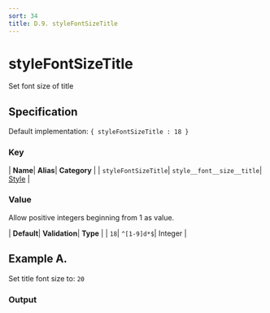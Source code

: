 ```yaml
---
sort: 34
title: D.9. styleFontSizeTitle
---
```

# styleFontSizeTitle

Set font size of title


## Specification

Default implementation: ```{ styleFontSizeTitle : 18 }```

### Key

| **Name**| **Alias**| **Category** |
| ```styleFontSizeTitle```| ```style__font__size__title```| [Style](../options/#style) |

### Value

Allow positive integers beginning from 1 as value.

| **Default**| **Validation**| **Type** |
| ```18```| ```^[1-9]d*$```| Integer |



## Example A.

Set title font size to: ```20```

### Output

  <div id="a">
      <script> 
          d3.statosio( 
    file, 
    "domain", 
    [ "mobile" ], 
    { "self" : 20, "view__dom_id" : "a" }
)

      </script>
  </div>

Open output in a [blank window](../sources/styleFontSizeTitle--example-a.html){:target="_self"}. 
Download examples [as zip](../sources/styleFontSizeTitle.zip){:target="_blank"}. 

### Parameters

This dataset shows the mobile google pagerank performance score for a certain website.

| | **Value** | **Type** |
|------:|:------|:------|
| **Source** | ["../data/1-json-durstexpress.json"](../data/1-json-durstexpress.json) | String |
| **X** | ```"domain"``` | String |
| **Y** | ```[ "mobile" ]``` | Array |
| **Options** | ```{ "self" : 20 }``` | Object |


### Source Code

* Invoke Function

```javascript
d3.statosio( 
    file, 
    "domain", 
    [ "mobile" ], 
    { "self" : 20 }
)
```

* HTML Implementation

```html
<!DOCTYPE html>
<head>
    <title>d3.statosio - styleFontSizeTitle</title>
    <meta content="text/html;charset=utf-8" http-equiv="Content-Type">
    <meta content="utf-8" http-equiv="encoding">
    <script src="https://cdnjs.cloudflare.com/ajax/libs/d3/6.2.0/d3.js"></script>
    <script src="../libs/statosio.js"></script>
</head>
<body>
    <script>
        d3.json( "../data/1-json-durstexpress.json" )
            .then( ( file ) => {
                d3.statosio( 
                    file, 
                    "domain", 
                    [ "mobile" ], 
                    { "self" : 20 }
                )
                h = document.createElement("a")
                h.setAttribute("href", "../options/style__font__size__title.html#example-a")
                h.innerText = "BACK"
                document.body.append(h)
            } )
    </script>
    <div style="display:none;">Set title font size to: ```20```</div>
</body>
```
## Example B.

Set title font size to: ```5```

### Output

  <div id="b">
      <script> 
          d3.statosio( 
    file, 
    "domain", 
    [ "mobile" ], 
    { "self" : 5, "view__dom_id" : "b" }
)

      </script>
  </div>

Open output in a [blank window](../sources/styleFontSizeTitle--example-b.html){:target="_self"}. 
Download examples [as zip](../sources/styleFontSizeTitle.zip){:target="_blank"}. 

### Parameters

This dataset shows the mobile google pagerank performance score for a certain website.

| | **Value** | **Type** |
|------:|:------|:------|
| **Source** | ["../data/1-json-durstexpress.json"](../data/1-json-durstexpress.json) | String |
| **X** | ```"domain"``` | String |
| **Y** | ```[ "mobile" ]``` | Array |
| **Options** | ```{ "self" : 5 }``` | Object |


### Source Code

* Invoke Function

```javascript
d3.statosio( 
    file, 
    "domain", 
    [ "mobile" ], 
    { "self" : 5 }
)
```

* HTML Implementation

```html
<!DOCTYPE html>
<head>
    <title>d3.statosio - styleFontSizeTitle</title>
    <meta content="text/html;charset=utf-8" http-equiv="Content-Type">
    <meta content="utf-8" http-equiv="encoding">
    <script src="https://cdnjs.cloudflare.com/ajax/libs/d3/6.2.0/d3.js"></script>
    <script src="../libs/statosio.js"></script>
</head>
<body>
    <script>
        d3.json( "../data/1-json-durstexpress.json" )
            .then( ( file ) => {
                d3.statosio( 
                    file, 
                    "domain", 
                    [ "mobile" ], 
                    { "self" : 5 }
                )
                h = document.createElement("a")
                h.setAttribute("href", "../options/style__font__size__title.html#example-b")
                h.innerText = "BACK"
                document.body.append(h)
            } )
    </script>
    <div style="display:none;">Set title font size to: ```5```</div>
</body>
```
